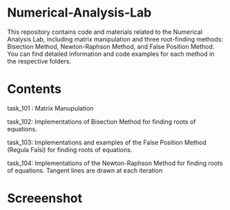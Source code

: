 # Numerical-Analysis-Lab
This repository contains code and materials related to the Numerical Analysis Lab, including matrix manipulation and three root-finding methods: Bisection Method, Newton-Raphson Method, and False Position Method. You can find detailed information and code examples for each method in the respective folders.
# Contents
task_101 : Matrix Manupulation

task_102: Implementations of Bisection Method for finding roots of equations.

task_103: Implementations and examples of the False Position Method (Regula Falsi) for finding roots of equations.

task_104: Implementations of the Newton-Raphson Method for finding roots of equations. Tangent lines are drawn at each iteration
# Screeenshot
